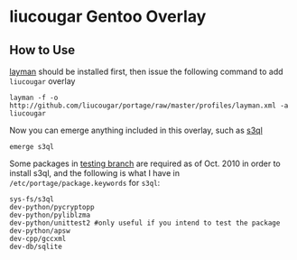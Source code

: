 liucougar Gentoo Overlay
========================

How to Use
----------
[layman] should be installed first, then issue the following command to add `liucougar` overlay

    layman -f -o http://github.com/liucougar/portage/raw/master/profiles/layman.xml -a liucougar

Now you can emerge anything included in this overlay, such as [s3ql]

    emerge s3ql

Some packages in [testing branch] are required as of Oct. 2010 in order to install s3ql, and the following is what I have in `/etc/portage/package.keywords` for `s3ql`:

    sys-fs/s3ql
    dev-python/pycryptopp
    dev-python/pyliblzma
    dev-python/unittest2 #only useful if you intend to test the package
    dev-python/apsw
    dev-cpp/gccxml
    dev-db/sqlite

 [layman]: http://www.gentoo.org/proj/en/overlays/userguide.xml
 [s3ql]: http://code.google.com/p/s3ql/
 [Testing branch]: http://www.gentoo.org/doc/en/handbook/handbook-x86.xml?part=3&chap=3#doc_chap2
